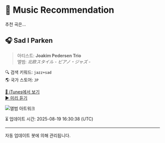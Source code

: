 
# 🎵 Music Recommendation

추천 곡은...

## 🎧 Sad I Parken  
> 아티스트: **Joakim Pedersen Trio**  
> 앨범: _北欧スタイル -  ピアノ・ジャズ -_  

🔍 검색 키워드: `jazz+sad`  
🌎 국가 스토어: `JP`

[🔗 iTunes에서 보기](https://music.apple.com/jp/album/sad-i-parken/312629681?i=312629757&uo=4)  
[▶️ 미리 듣기](https://audio-ssl.itunes.apple.com/itunes-assets/AudioPreview125/v4/4d/5e/05/4d5e0577-a5ae-7efb-8e81-6a63d45771d8/mzaf_3131261874552765095.plus.aac.p.m4a)

![앨범 아트워크](https://is1-ssl.mzstatic.com/image/thumb/Music/4a/94/6e/mzi.zxzowbcg.jpg/100x100bb.jpg)

⏳ 업데이트 시간: 2025-08-19 16:30:38 (UTC)

---
자동 업데이트 봇에 의해 관리됩니다.
